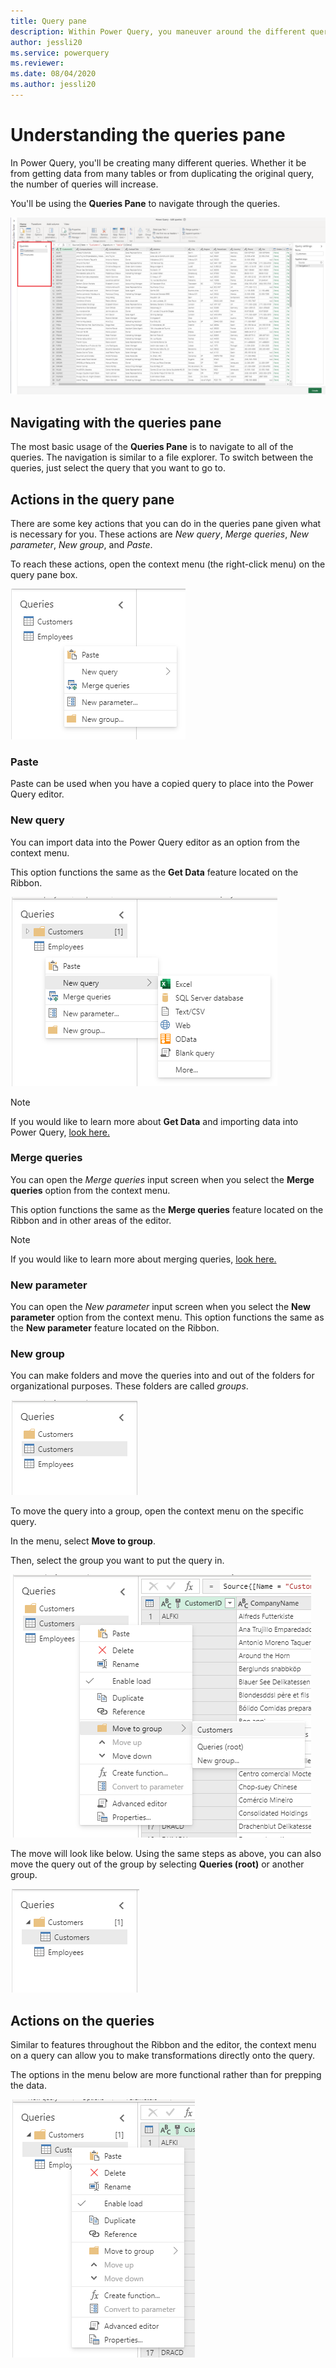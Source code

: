 ```yaml
---
title: Query pane
description: Within Power Query, you maneuver around the different queries in the editor through the queries pane.
author: jessli20
ms.service: powerquery
ms.reviewer: 
ms.date: 08/04/2020
ms.author: jessli20
---
```



# Understanding the queries pane

In Power Query, you'll be creating many different queries. Whether it be from getting data from many tables or from duplicating the original query, the number of queries will increase.

You'll be using the **Queries Pane** to navigate through the queries.

![Queries Pane Basic](images/queries-pane-basic.png)

## Navigating with the queries pane

The most basic usage of the **Queries Pane** is to navigate to all of the queries.
The navigation is similar to a file explorer. To switch between the queries, just select the query that you want to go to.

## Actions in the query pane

There are some key actions that you can do in the queries pane given what is necessary for you. These actions are *New query*, *Merge queries*, *New parameter*, *New group*, and *Paste*. 

To reach these actions, open the context menu (the right-click menu) on the query pane box.

![Queries Pane Context Menu](images/queries-pane-context-menu.png)

### Paste
Paste can be used when you have a copied query to place into the Power Query editor.

### New query
You can import data into the Power Query editor as an option from the context menu.

This option functions the same as the **Get Data** feature located on the Ribbon.  

![Queries Pane New Query](images/queries-pane-new-query.png)

>[!NOTE]
>If you would like to learn more about **Get Data** and importing data into Power Query, 
[look here.](https://docs.microsoft.com/power-query/get-data-experience)

### Merge queries
You can open the *Merge queries* input screen when you select the **Merge queries** option from the context menu. 

This option functions the same as the **Merge queries** feature located on the Ribbon and in other areas of the editor. 

>[!NOTE]
>If you would like to learn more about merging queries, [look here.](https://docs.microsoft.com/power-query/merge-queries-overview)

### New parameter
You can open the *New parameter* input screen when you select the **New parameter** option from the context menu. 
This option functions the same as the **New parameter** feature located on the Ribbon.


### New group
You can make folders and move the queries into and out of the folders for organizational purposes. These folders are called *groups*.

![Queries Pane New Group](images/queries-pane-new-group.png)

To move the query into a group, open the context menu on the specific query. 

In the menu, select **Move to group**. 

Then, select the group you want to put the query in.

![Queries Pane Move To](images/queries-pane-move-to-group.png)

The move will look like below. Using the same steps as above, you can also move the query out of the group by selecting **Queries (root)** or another group. 

![Queries Pane Moved Into](images/queries-pane-moved-into-group.png)


## Actions on the queries

Similar to features throughout the Ribbon and the editor, the context menu on a query can allow you to make transformations directly onto the query.

The options in the menu below are more functional rather than for prepping the data.

![Queries Pane Context Menu on Query](images/queries-pane-context-menu-on-query.png)
